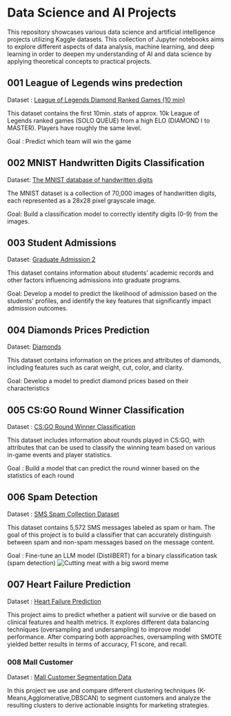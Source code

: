 # Data Science and AI Projects
This repository showcases various data science and artificial intelligence projects utilizing Kaggle datasets. This collection of Jupyter notebooks aims to explore different aspects of data analysis, machine learning, and deep learning in order to deepen my understanding of AI and data science by applying theoretical concepts to practical projects.

## 001 League of Legends wins predection 
Dataset : [League of Legends Diamond Ranked Games (10 min)](https://www.kaggle.com/datasets/bobbyscience/league-of-legends-diamond-ranked-games-10-min)

This dataset contains the first 10min. stats of approx. 10k League of Legends ranked games (SOLO QUEUE) from a high ELO (DIAMOND I to MASTER). Players have roughly the same level. 

Goal : Predict which team will win the game 


## 002 MNIST Handwritten Digits Classification
Dataset: [The MNIST database of handwritten digits](https://yann.lecun.com/exdb/mnist/)

The MNIST dataset is a collection of 70,000 images of handwritten digits, each represented as a 28x28 pixel grayscale image.

Goal: Build a classification model to correctly identify digits (0-9) from the images.

## 003 Student Admissions
Dataset: [Graduate Admission 2](https://www.kaggle.com/datasets/mohansacharya/graduate-admissions)

This dataset contains information about students' academic records and other factors influencing admissions into graduate programs.

Goal: Develop a model to predict the likelihood of admission based on the students' profiles, and identify the key features that significantly impact admission outcomes.

## 004 Diamonds Prices Prediction
Dataset: [Diamonds](https://www.kaggle.com/datasets/shivam2503/diamonds)

This dataset contains information on the prices and attributes of diamonds, including features such as carat weight, cut, color, and clarity.

Goal: Develop a model to predict diamond prices based on their characteristics

## 005 CS:GO Round Winner Classification 

Dataset : [CS:GO Round Winner Classification](https://www.kaggle.com/datasets/christianlillelund/csgo-round-winner-classification)

This dataset includes information about rounds played in CS:GO, with attributes that can be used to classify the winning team based on various in-game events and player statistics.

Goal : Build a model that can predict the round winner based on the statistics of each round 

## 006 Spam Detection 

Dataset : [SMS Spam Collection Dataset](https://www.kaggle.com/datasets/uciml/sms-spam-collection-dataset)

This dataset contains 5,572 SMS messages labeled as spam or ham. The goal of this project is to build a classifier that can accurately distinguish between spam and non-spam messages based on the message content.

Goal : Fine-tune an LLM model (DistilBERT) for a binary classification task (spam detection)
![Cutting meat with a big sword meme](https://pbs.twimg.com/media/Ey7d5x2WEAMxQMV.jpg)

## 007 Heart Failure Prediction

Dataset : [Heart Failure Prediction](https://www.kaggle.com/datasets/andrewmvd/heart-failure-clinical-data)

This project aims to predict whether a patient will survive or die based on clinical features and health metrics. It explores different data balancing techniques (oversampling and undersampling) to improve model performance. After comparing both approaches, oversampling with SMOTE yielded better results in terms of accuracy, F1 score, and recall.

### 008 Mall Customer

Dataset : [Mall Customer Segmentation Data](https://www.kaggle.com/datasets/vjchoudhary7/customer-segmentation-tutorial-in-python)

In this project we use and compare different clustering techniques (K-Means,Agglomerative,DBSCAN) to segment customers and analyze the resulting clusters to derive actionable insights for marketing strategies.
